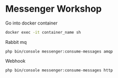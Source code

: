 # Messenger Workshop

Go into docker container 

```bash
docker exec -it container_name sh
```

Rabbit mq
```$shell
php bin/console messenger:consume-messages amqp
```

Webhook
```
php bin/console messenger:consume-messages http
```
